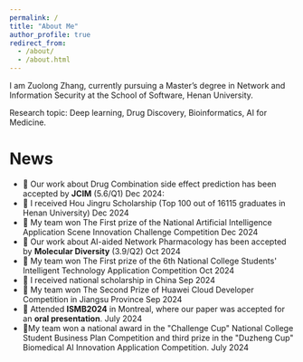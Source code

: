 ```yaml
---
permalink: /
title: "About Me"
author_profile: true
redirect_from: 
  - /about/
  - /about.html
---
```


I am Zuolong Zhang, currently pursuing a Master’s degree in Network and Information Security at the School of Software, Henan University. 

Research topic: Deep learning, Drug Discovery, Bioinformatics, AI for Medicine.

# News
- 🎉 Our work about Drug Combination side effect prediction has been accepted by **JCIM** (5.6/Q1) Dec 2024:
- 🎉 I received Hou Jingru Scholarship (Top 100 out of 16115 graduates in Henan University) Dec 2024
- 🥇 My team won The First prize of the National Artificial Intelligence Application Scene Innovation Challenge Competition Dec 2024
- 🎉 Our work about AI-aided Network Pharmacology has been accepted by **Molecular Diversity** (3.9/Q2) Oct 2024
- 🥇 My team won The First prize of the 6th National College Students' Intelligent Technology Application Competition Oct 2024
- 🎉 I received national scholarship in China Sep 2024
- 🥈 My team won The Second Prize of Huawei Cloud Developer Competition in Jiangsu Province Sep 2024
- 🎉 Attended **ISMB2024** in Montreal, where our paper was accepted for an **oral presentation**. July 2024
- 🥉My team won a national award in the "Challenge Cup" National College Student Business Plan Competition and third prize in the "Duzheng Cup" Biomedical AI Innovation Application Competition. July 2024